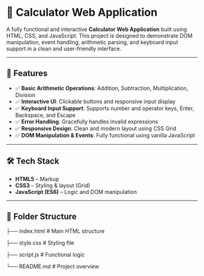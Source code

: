 # 🧮 Calculator Web Application

A fully functional and interactive **Calculator Web Application** built using HTML, CSS, and JavaScript. This project is designed to demonstrate DOM manipulation, event handling, arithmetic parsing, and keyboard input support in a clean and user-friendly interface.

---

## 🔧 Features

- ✅ **Basic Arithmetic Operations**: Addition, Subtraction, Multiplication, Division
- ✅ **Interactive UI**: Clickable buttons and responsive input display
- ✅ **Keyboard Input Support**: Supports number and operator keys, Enter, Backspace, and Escape
- ✅ **Error Handling**: Gracefully handles invalid expressions
- ✅ **Responsive Design**: Clean and modern layout using CSS Grid
- ✅ **DOM Manipulation & Events**: Fully functional using vanilla JavaScript

---


## 🛠️ Tech Stack

- **HTML5** – Markup
- **CSS3** – Styling & layout (Grid)
- **JavaScript (ES6)** – Logic and DOM manipulation

---

## 📁 Folder Structure

├── index.html # Main HTML structure

├── style.css # Styling file

├── script.js # Functional logic

└── README.md # Project overview

